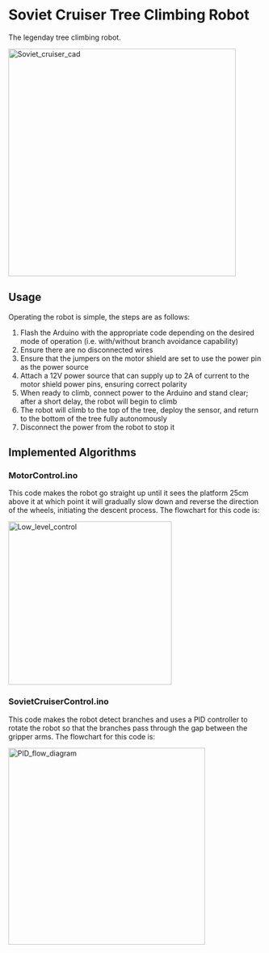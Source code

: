 # Soviet Cruiser Tree Climbing Robot
The legenday tree climbing robot.

<img width="450" alt="Soviet_cruiser_cad" src="https://github.com/MishaRuko/Tree-Climbing-Robot/assets/51261953/12b1a9f0-a3aa-4c49-a5b0-459988fa11a3">

## Usage
Operating the robot is simple, the steps are as follows:
1. Flash the Arduino with the appropriate code depending on the desired mode of operation (i.e. with/without branch avoidance capability)
2. Ensure there are no disconnected wires
3. Ensure that the jumpers on the motor shield are set to use the power pin as the power source
4. Attach a 12V power source that can supply up to 2A of current to the motor shield power pins, ensuring correct polarity
5. When ready to climb, connect power to the Arduino and stand clear; after a short delay, the robot will begin to climb
6. The robot will climb to the top of the tree, deploy the sensor, and return to the bottom of the tree fully autonomously
7. Disconnect the power from the robot to stop it

## Implemented Algorithms
### MotorControl.ino
This code makes the robot go straight up until it sees the platform 25cm above it at which point it will gradually slow down and reverse the direction of the wheels, initiating the descent process.
The flowchart for this code is:

<img width="323" alt="Low_level_control" src="https://github.com/MishaRuko/Tree-Climbing-Robot/assets/51261953/bc87e72c-a201-4630-86b0-cb9686e8f468">

### SovietCruiserControl.ino
This code makes the robot detect branches and uses a PID controller to rotate the robot so that the branches pass through the gap between the gripper arms.
The flowchart for this code is:

<img width="389" alt="PID_flow_diagram" src="https://github.com/MishaRuko/Tree-Climbing-Robot/assets/51261953/0df59edb-411a-4a66-b060-b627a18f3371">


